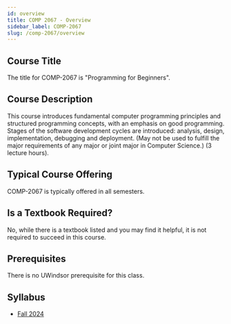 ```yaml
---
id: overview
title: COMP 2067 - Overview
sidebar_label: COMP-2067
slug: /comp-2067/overview
---
```


## Course Title

The title for COMP-2067 is "Programming for Beginners".

## Course Description

This course introduces fundamental computer programming principles and structured programming concepts, with an emphasis on good programming. Stages of the software development cycles are introduced: analysis, design, implementation, debugging and deployment. (May not be used to fulfill the major requirements of any major or joint major in Computer Science.) (3 lecture hours).

## Typical Course Offering

COMP-2067 is typically offered in all semesters.

## Is a Textbook Required?

No, while there is a textbook listed and you may find it helpful, it is not required to succeed in this course.

## Prerequisites

There is no UWindsor prerequisite for this class.

## Syllabus

-   [Fall 2024](../../resources/syllabus/COMP-2067-95%20F24.pdf)
